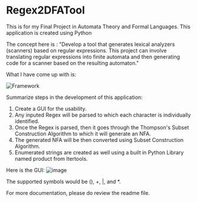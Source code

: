 # Regex2DFATool

This is for my Final Project in Automata Theory and Formal Languages.
This application is created using Python

The concept here is :
  "Develop a tool that generates lexical analyzers (scanners) based on regular expressions. 
  This project can involve translating regular expressions into finite automata and then generating 
  code for a scanner based on the resulting automaton."

  What I have come up with is: 
  
  ![Framework](https://github.com/user-attachments/assets/08cfd240-09de-4ff3-b3b2-d01fd096d03d)

  
Summarize steps in the development of this application:
  1. Create a GUI for the usability.
  2. Any inputed Regex will be parsed to which each character is individually identified.
  3. Once the Regex is parsed, then it goes through the Thompson's Subset Construction Algorithm to which it will generate an NFA.
  4. The generated NFA will be then converted using Subset Construction Algorithm.
  5. Enumerated strings are created as well using a built in Python Library named product from Itertools.

Here is the GUI: 
  ![image](https://github.com/user-attachments/assets/92b827f8-11c4-4b5d-ae17-74fd5b096729)
  
The supported symbols would be (), +, |, and *.

For more documentation, please do review the readme file.
